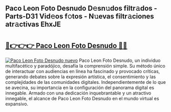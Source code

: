 ## Paco Leon Foto Desnudo D𝚎sn𝚞dos filtr𝚊dos - Parts-D31 Vid𝚎os f𝚘tos - N𝚞evas filtr𝚊ciones atr𝚊ctivas EhxJE

# <h2><a href="http://mba3nx.tromn.icu/?c=Paco+Leon+Foto+Desnudo">🔗👉👉👉 Paco Leon Foto Desnudo 🔗🔗</a></h2>

[![Paco Leon Foto Desnudo nuevo](https://i.imgur.com/pEAQMta.gif)](http://mba3nx.tromn.icu/?c=Paco+Leon+Foto+Desnudo)
Paco Leon Foto Desnudo, un individuo multifacético y paradójico, desafía la comprensión simple. Su método único de interactuar con audiencias en línea ha fascinado y provocado críticas, generando debates sobre la expresión artística, el consentimiento y las complejidades de las comunidades digitales. Independientemente de lo que se avecina, su importancia en la configuración del panorama digital es innegable. Armado con una dedicación inquebrantable y un atractivo innegable, el alcance de Paco Leon Foto Desnudo en el mundo virtual es expansivo.

